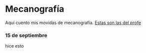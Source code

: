 # Mecanografía

Aquí cuento mis movidas de mecanografía. [Estas son las del profe](https://github.com/d-prieto/Inkscape-fresado-y-soldadura/blob/main/Mecanograf%C3%ADa.md#informaci%C3%B3n-sobre-mecanograf%C3%ADa)

### 15 de septiembre

hice esto

